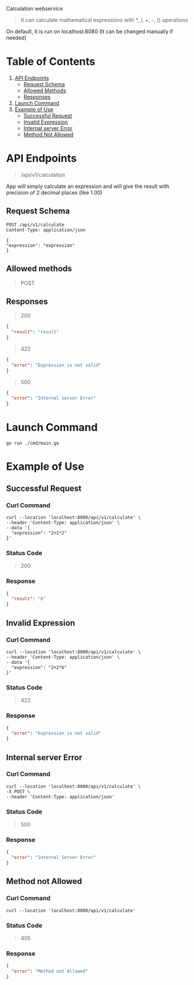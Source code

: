 Calculation webservice

>It can calculate mathematical expressions with *, /, +, -, () operations

On default, it is run on localhost:8080 (It can be changed manually if needed)

# Table of Contents

1. [API Endpoints](#api-endpoints)
   - [Request Schema](#request-schema)
   - [Allowed Methods](#allowed-methods)
   - [Responses](#responses)
2. [Launch Command](#launch-command)
3. [Example of Use](#example-of-use)
    - [Successful Request](#successful-request)
    - [Invalid Expression](#invalid-expression)
    - [Internal server Error](#internal-server-error)
    - [Method Not Allowed](#method-not-allowed)

# API Endpoints
>/api/v1/calculation

App will simply calculate an expression and will give the result with precision of 2 decimal places (like 1.00)
## Request Schema
```http request
POST /api/v1/calculate
Content-Type: application/json

{
"expression": "expression"
}
```
## Allowed methods
> POST

## Responses
> 200
```json
{
  "result": "result"
}
```
> 422
```json
{
  "error": "Expression is not valid"
}
```
> 500
```json
{
  "error": "Internal server Error"
}
```

# Launch Command
```shell
go run ./cmd/main.go
```

# Example of Use
## Successful Request
### Curl Command
```shell
curl --location 'localhost:8080/api/v1/calculate' \
--header 'Content-Type: application/json' \
--data '{
  "expression": "2+2*2"
}'
```
### Status Code
> 200
### Response
```json
{
  "result": "6"
}
```

## Invalid Expression
### Curl Command
```shell
curl --location 'localhost:8080/api/v1/calculate' \
--header 'Content-Type: application/json' \
--data '{
  "expression": "2+2*b"
}'
```
### Status Code
> 422
### Response
```json
{
  "error": "Expression is not valid"
}
```

## Internal server Error
### Curl Command
```shell
curl --location 'localhost:8080/api/v1/calculate' \
-X POST \
--header 'Content-Type: application/json'
```
### Status Code
> 500
### Response
```json
{
  "error": "Internal Server Error"
}
```

## Method not Allowed
### Curl Command
```shell
curl --location 'localhost:8080/api/v1/calculate'
```
### Status Code
> 405
### Response
```json
{
  "error": "Method not Allowed"
}
```